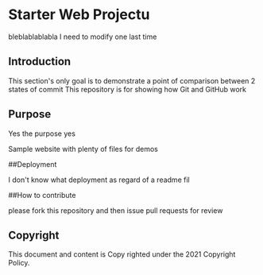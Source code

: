 # Starter Web Projectu
bleblablablabla
I need to modify one last time

## Introduction

This section's only goal is to demonstrate a point of comparison between 2 states of commit
This repository is for showing how Git and GitHub work

## Purpose

Yes the purpose yes

Sample website with plenty of files for demos

##Deployment

I don't know what deployment as regard of a readme fil

##How to contribute

please fork this repository and then issue pull requests for review

## Copyright

This document and content is Copy righted under the 2021 Copyright Policy.